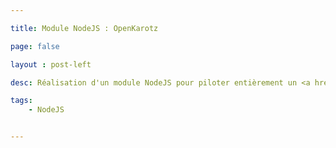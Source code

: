 ```yaml
---

title: Module NodeJS : OpenKarotz

page: false

layout : post-left

desc: Réalisation d'un module NodeJS pour piloter entièrement un <a href="http://karotz.com">Karotz</a> tournant sous <a href="openkarotz.filippi.org">OpenKarotz</a>. Le projet sur Github : <a href="https://github.com/guillaumewuip/openkarotz-nodejs">Openkarotz NodeJS</a>.

tags:
    - NodeJS


---
```

